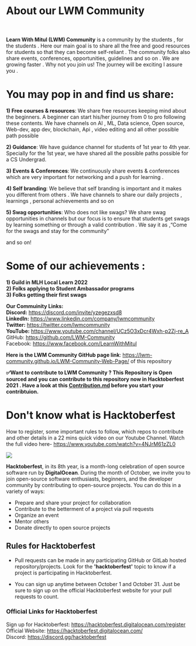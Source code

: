 
# About our LWM   Community<br><br>
**Learn With Mitul (LWM) Community** is a community by the students , for the students . Here our main goal is to share all the free and good resources for students so that they can become self-reliant . The community folks also  share events, conferences, opportunities, guidelines and so on . We are growing faster . Why not you join us! The journey will be exciting I  assure you .

# You may pop in and find us share:

**1) Free courses & resources**:
We share free resources keeping mind about the beginners. A beginner can start his/her journey from 0 to pro following these contents. We have channels on AI , ML, Data science, Open source, Web-dev, app dev, blockchain, Api , video editing and all other possible path possible 

**2) Guidance**:
We have guidance channel for students of 1st year to 4th year. Specially for the  1st year, we have shared all the possible paths possible for a CS Undergrad. 

**3) Events & Conferences**:
We continuously share events & conferences which are very important for networking and  a push for learning . 

**4) Self branding**:
We believe that self branding is important and it makes you different from others . We have channels to share our daily projects , learnings , personal achievements and so on

**5) Swag opportunities**:
Who does not like swags? We share swag opportunities in channels but our focus is to ensure that students get swags by learning something or through a valid contribution . We say it as ,“Come for the swags and stay for the community”

and so on!


# Some of our achievements :
**1)	Guild in MLH Local Learn 2022** <br>
**2)	Folks applying to Student Ambassador programs**<br>
**3)	Folks getting their first swags** <br>

**Our Commuinity Links:** <br>
**Discord:** https://discord.com/invite/yzegezxsd8 <br>
**LinkedIn:** https://www.linkedin.com/company/lwmcommunity <br>
**Twitter:** https://twitter.com/lwmcommunity <br>
**YouTube:** https://www.youtube.com/channel/UCz5O3xDcr4Wxh-p2Zj-re_A <br>
GitHub:  https://github.com/LWM-Community <br>
Facebook: https://www.facebook.com/LearnWithMitul <br>

**Here is the LWM Community  GitHub page link**:
https://lwm-community.github.io/LWM-Community-Web-Page/ of this repository

**✅Want to contribute to LWM Community ? This Repository is Open sourced and  you can contribute to this repository now in Hacktoberfest 2021 .  Have a look at this [Contribution.md](https://github.com/LWM-Community/LWM-Community-Web-Page/blob/main/Contribution.md) before you start your contribtuion.**


# Don't know what is Hacktoberfest

How to register, some important rules to follow, which repos to contribute and other details in a 22 mins quick video on our Youtube Channel.
Watch the full video here- https://www.youtube.com/watch?v=4NJrM61zZL0


<img src="images/Hacktoberfest_final_2color-06 copy.svg" >

**Hacktoberfest**, in its 8th year, is a month-long celebration of open source software run by **DigitalOcean**. During the month of October, we invite you to join open-source software enthusiasts, beginners, and the developer community by contributing to open-source projects. You can do this in a variety of ways:

-   Prepare and share your project for collaboration
-   Contribute to the betterment of a project via pull requests
-   Organize an event
-   Mentor others
-   Donate directly to open source projects

## Rules for Hacktoberfest

-   Pull requests can be made in any participating GitHub or GitLab hosted repository/projects. Look for the **'hacktoberfest'** topic to know if a project is participating in Hacktoberfest.

-   You can sign up anytime between October 1 and October 31. Just be sure to sign up on the official Hacktoberfest website for your pull requests to count.

### Official Links for Hacktoberfest

Sign up for Hacktoberfest: https://hacktoberfest.digitalocean.com/register  
Official Website: https://hacktoberfest.digitalocean.com/  
Discord: https://discord.gg/hacktoberfest





